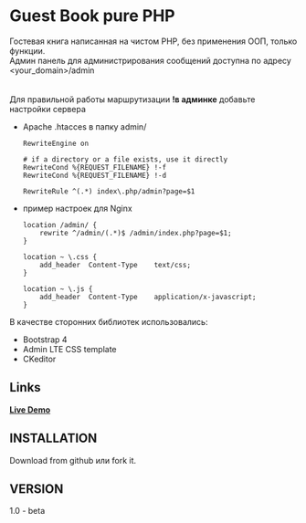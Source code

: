 Guest Book pure PHP
============================

Гостевая книга написанная на чистом PHP, без применения ООП, только функции.<br>
Админ панель для администрирования сообщений доступна по адресу <your_domain>/admin<br>
<br>
<br>
Для правильной работы маршрутизации <b>!в админке</b> добавьте настройки сервера
<ul>
<li>Apache .htacces в папку admin/

```
RewriteEngine on

# if a directory or a file exists, use it directly
RewriteCond %{REQUEST_FILENAME} !-f
RewriteCond %{REQUEST_FILENAME} !-d

RewriteRule ^(.*) index\.php/admin?page=$1
```
</li>

<li>пример настроек для Nginx

```
location /admin/ {
    rewrite ^/admin/(.*)$ /admin/index.php?page=$1;
}

location ~ \.css {
    add_header  Content-Type    text/css;
}

location ~ \.js {
    add_header  Content-Type    application/x-javascript;
}
```
</li>
</ul>
 В качестве сторонних библиотек использовались:
 <ul>
    <li>Bootstrap 4</li>
    <li>Admin LTE CSS template</li>
    <li>CKeditor</li>
 </ul>
 
 Links
 -----
 <b>[Live Demo](http://gbook.kvushco.xyz)</b>

INSTALLATION
------------
Download from github или fork it.

VERSION
-------
1.0 - beta